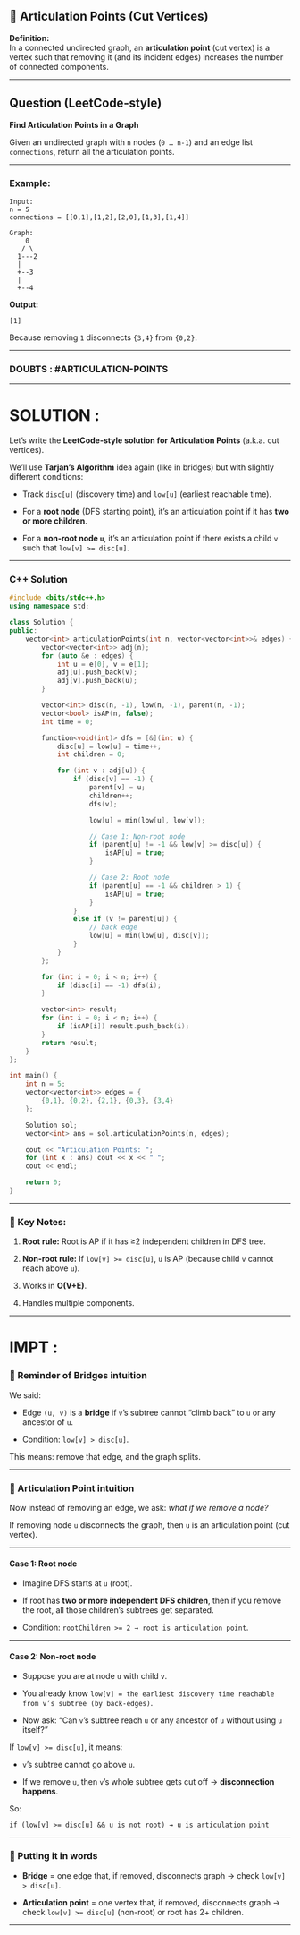 
## 🔹 **Articulation Points (Cut Vertices)**

 **Definition:**  
In a connected undirected graph, an **articulation point** (cut vertex) is a vertex such that removing it (and its incident edges) increases the number of connected components.

---

## Question (LeetCode-style)

**Find Articulation Points in a Graph**

Given an undirected graph with `n` nodes (`0 … n-1`) and an edge list `connections`, return all the articulation points.

---

### Example:

```
Input:
n = 5
connections = [[0,1],[1,2],[2,0],[1,3],[1,4]]

Graph:
    0
   / \
  1---2
  |
  +--3
  |
  +--4
```

**Output:**

```
[1]
```

Because removing `1` disconnects `{3,4}` from `{0,2}`.

---

### DOUBTS : #ARTICULATION-POINTS


---


# SOLUTION : 

 Let’s write the **LeetCode-style solution for Articulation Points** (a.k.a. cut vertices).

We’ll use **Tarjan’s Algorithm** idea again (like in bridges) but with slightly different conditions:

- Track `disc[u]` (discovery time) and `low[u]` (earliest reachable time).
    
- For a **root node** (DFS starting point), it’s an articulation point if it has **two or more children**.
    
- For a **non-root node `u`**, it’s an articulation point if there exists a child `v` such that `low[v] >= disc[u]`.
    

---

###  C++ Solution

```cpp
#include <bits/stdc++.h>
using namespace std;

class Solution {
public:
    vector<int> articulationPoints(int n, vector<vector<int>>& edges) {
        vector<vector<int>> adj(n);
        for (auto &e : edges) {
            int u = e[0], v = e[1];
            adj[u].push_back(v);
            adj[v].push_back(u);
        }

        vector<int> disc(n, -1), low(n, -1), parent(n, -1);
        vector<bool> isAP(n, false);
        int time = 0;

        function<void(int)> dfs = [&](int u) {
            disc[u] = low[u] = time++;
            int children = 0;

            for (int v : adj[u]) {
                if (disc[v] == -1) {
                    parent[v] = u;
                    children++;
                    dfs(v);

                    low[u] = min(low[u], low[v]);

                    // Case 1: Non-root node
                    if (parent[u] != -1 && low[v] >= disc[u]) {
                        isAP[u] = true;
                    }

                    // Case 2: Root node
                    if (parent[u] == -1 && children > 1) {
                        isAP[u] = true;
                    }
                }
                else if (v != parent[u]) {
                    // back edge
                    low[u] = min(low[u], disc[v]);
                }
            }
        };

        for (int i = 0; i < n; i++) {
            if (disc[i] == -1) dfs(i);
        }

        vector<int> result;
        for (int i = 0; i < n; i++) {
            if (isAP[i]) result.push_back(i);
        }
        return result;
    }
};

int main() {
    int n = 5;
    vector<vector<int>> edges = {
        {0,1}, {0,2}, {2,1}, {0,3}, {3,4}
    };

    Solution sol;
    vector<int> ans = sol.articulationPoints(n, edges);

    cout << "Articulation Points: ";
    for (int x : ans) cout << x << " ";
    cout << endl;

    return 0;
}

```

---

### 🔑 Key Notes:

1. **Root rule:** Root is AP if it has ≥2 independent children in DFS tree.
    
2. **Non-root rule:** If `low[v] >= disc[u]`, `u` is AP (because child `v` cannot reach above `u`).
    
3. Works in **O(V+E)**.
    
4. Handles multiple components.
    

---

# IMPT : 

### 🔹 Reminder of Bridges intuition

We said:

- Edge `(u, v)` is a **bridge** if `v`’s subtree cannot “climb back” to `u` or any ancestor of `u`.
    
- Condition: `low[v] > disc[u]`.
    

This means: remove that edge, and the graph splits.

---

### 🔹 Articulation Point intuition

Now instead of removing an edge, we ask: _what if we remove a node?_

If removing node `u` disconnects the graph, then `u` is an articulation point (cut vertex).

---

#### Case 1: **Root node**

- Imagine DFS starts at `u` (root).
    
- If root has **two or more independent DFS children**, then if you remove the root, all those children’s subtrees get separated.
    
- Condition: `rootChildren >= 2 → root is articulation point`.
    

---

#### Case 2: **Non-root node**

- Suppose you are at node `u` with child `v`.
    
- You already know `low[v] = the earliest discovery time reachable from v’s subtree (by back-edges)`.
    
- Now ask: “Can `v`’s subtree reach `u` or any ancestor of `u` without using `u` itself?”
    

If `low[v] >= disc[u]`, it means:

- `v`’s subtree cannot go above `u`.
    
- If we remove `u`, then `v`’s whole subtree gets cut off → **disconnection happens**.
    

So:

```
if (low[v] >= disc[u] && u is not root) → u is articulation point
```

---

### 🔹 Putting it in words

- **Bridge** = one edge that, if removed, disconnects graph → check `low[v] > disc[u]`.
    
- **Articulation point** = one vertex that, if removed, disconnects graph → check `low[v] >= disc[u]` (non-root) or root has 2+ children.
    

---
